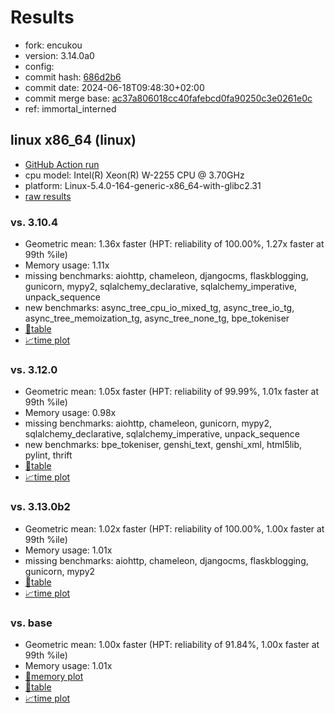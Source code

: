# Results

- fork: encukou
- version: 3.14.0a0
- config: 
- commit hash: [686d2b6](https://github.com/encukou/cpython/commit/686d2b6)
- commit date: 2024-06-18T09:48:30+02:00
- commit merge base: [ac37a806018cc40fafebcd0fa90250c3e0261e0c](https://github.com/encukou/cpython/commit/ac37a806018cc40fafebcd0fa90250c3e0261e0c)
- ref: immortal_interned

## linux x86_64 (linux)

- [GitHub Action run](https://github.com/faster-cpython/benchmarking/actions/runs/9564946859)
- cpu model: Intel(R) Xeon(R) W-2255 CPU @ 3.70GHz
- platform: Linux-5.4.0-164-generic-x86_64-with-glibc2.31
- [raw results](bm-20240618-linux-x86_64-encukou-immortal_interned-3.14.0a0-686d2b6.json)

### vs. 3.10.4

- Geometric mean: 1.36x faster (HPT: reliability of 100.00%, 1.27x faster at 99th %ile)
- Memory usage: 1.11x
- missing benchmarks: aiohttp, chameleon, djangocms, flaskblogging, gunicorn, mypy2, sqlalchemy_declarative, sqlalchemy_imperative, unpack_sequence
- new benchmarks: async_tree_cpu_io_mixed_tg, async_tree_io_tg, async_tree_memoization_tg, async_tree_none_tg, bpe_tokeniser
- [📄table](bm-20240618-linux-x86_64-encukou-immortal_interned-3.14.0a0-686d2b6-vs-3.10.4.md)
- [📈time plot](bm-20240618-linux-x86_64-encukou-immortal_interned-3.14.0a0-686d2b6-vs-3.10.4.svg)

### vs. 3.12.0

- Geometric mean: 1.05x faster (HPT: reliability of 99.99%, 1.01x faster at 99th %ile)
- Memory usage: 0.98x
- missing benchmarks: aiohttp, chameleon, gunicorn, mypy2, sqlalchemy_declarative, sqlalchemy_imperative, unpack_sequence
- new benchmarks: bpe_tokeniser, genshi_text, genshi_xml, html5lib, pylint, thrift
- [📄table](bm-20240618-linux-x86_64-encukou-immortal_interned-3.14.0a0-686d2b6-vs-3.12.0.md)
- [📈time plot](bm-20240618-linux-x86_64-encukou-immortal_interned-3.14.0a0-686d2b6-vs-3.12.0.svg)

### vs. 3.13.0b2

- Geometric mean: 1.02x faster (HPT: reliability of 100.00%, 1.00x faster at 99th %ile)
- Memory usage: 1.01x
- missing benchmarks: aiohttp, chameleon, djangocms, flaskblogging, gunicorn, mypy2
- [📄table](bm-20240618-linux-x86_64-encukou-immortal_interned-3.14.0a0-686d2b6-vs-3.13.0b2.md)
- [📈time plot](bm-20240618-linux-x86_64-encukou-immortal_interned-3.14.0a0-686d2b6-vs-3.13.0b2.svg)

### vs. base

- Geometric mean: 1.00x faster (HPT: reliability of 91.84%, 1.00x faster at 99th %ile)
- Memory usage: 1.01x
- [🧠memory plot](bm-20240618-linux-x86_64-encukou-immortal_interned-3.14.0a0-686d2b6-vs-base-mem.svg)
- [📄table](bm-20240618-linux-x86_64-encukou-immortal_interned-3.14.0a0-686d2b6-vs-base.md)
- [📈time plot](bm-20240618-linux-x86_64-encukou-immortal_interned-3.14.0a0-686d2b6-vs-base.svg)

